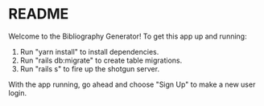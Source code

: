 # README

Welcome to the Bibliography Generator! To get this app up and running:

1) Run "yarn install" to install dependencies.
2) Run "rails db:migrate" to create table migrations.
3) Run "rails s" to fire up the shotgun server.

With the app running, go ahead and choose "Sign Up" to make a new user login.